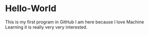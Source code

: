 # Hello-World
This is my first program in GitHub
I am here because I love Machine Learning
it is really very very interested. 
